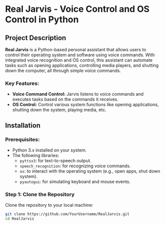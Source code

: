 # Real Jarvis - Voice Control and OS Control in Python

## Project Description

**Real Jarvis** is a Python-based personal assistant that allows users to control their operating system and software using voice commands. With integrated voice recognition and OS control, this assistant can automate tasks such as opening applications, controlling media players, and shutting down the computer, all through simple voice commands.

### Key Features:
- **Voice Command Control:** Jarvis listens to voice commands and executes tasks based on the commands it receives.
- **OS Control:** Control various system functions like opening applications, shutting down the system, playing media, etc.

## Installation

### Prerequisites:
- Python 3.x installed on your system.
- The following libraries:
  - `pyttsx3`: for text-to-speech output.
  - `speech_recognition`: for recognizing voice commands.
  - `os`: to interact with the operating system (e.g., open apps, shut down system).
  - `pyautogui`: for simulating keyboard and mouse events.

### Step 1: Clone the Repository

Clone the repository to your local machine:

```bash
git clone https://github.com/YourUsername/RealJarvis.git
cd RealJarvis
